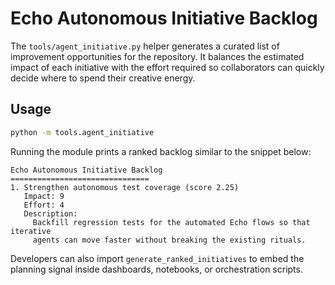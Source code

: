 # Echo Autonomous Initiative Backlog

The `tools/agent_initiative.py` helper generates a curated list of improvement
opportunities for the repository.  It balances the estimated impact of each
initiative with the effort required so collaborators can quickly decide where to
spend their creative energy.

## Usage

```bash
python -m tools.agent_initiative
```

Running the module prints a ranked backlog similar to the snippet below:

```
Echo Autonomous Initiative Backlog
===============================
1. Strengthen autonomous test coverage (score 2.25)
   Impact: 9
   Effort: 4
   Description:
     Backfill regression tests for the automated Echo flows so that iterative
     agents can move faster without breaking the existing rituals.
```

Developers can also import `generate_ranked_initiatives` to embed the planning
signal inside dashboards, notebooks, or orchestration scripts.
